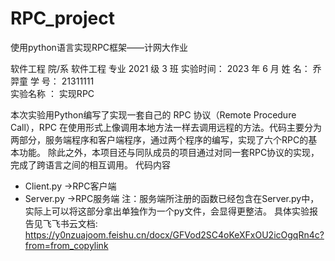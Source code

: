 # RPC_project
使用python语言实现RPC框架——计网大作业 

软件工程   院/系  软件工程 专业   2021    级    3 班
实验时间：  2023    年  6  月
姓 名：    乔羿童      学 号：     21311111       
实验名称 ：          实现RPC                     
  
  本次实验用Python编写了实现一套自己的 RPC 协议（Remote Procedure Call），RPC 在使用形式上像调用本地方法一样去调用远程的方法。代码主要分为两部分，服务端程序和客户端程序，通过两个程序的编写，实现了六个RPC的基本功能。
  除此之外，本项目还与同队成员的项目通过对同一套RPC协议的实现，完成了跨语言之间的相互调用。
代码内容
- Client.py    ->RPC客户端
- Server.py   ->RPC服务端
注：服务端所注册的函数已经包含在Server.py中，实际上可以将这部分拿出单独作为一个py文件，会显得更整洁。
具体实验报告见飞飞书云文档: https://y0nzuajoom.feishu.cn/docx/GFVod2SC4oKeXFxOU2icOgqRn4c?from=from_copylink
